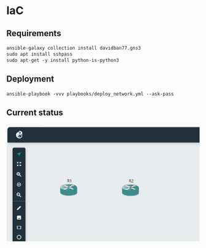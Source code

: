 # IaC

## Requirements

```
ansible-galaxy collection install davidban77.gns3
sudo apt install sshpass
sudo apt-get -y install python-is-python3
```

## Deployment

```
ansible-playbook -vvv playbooks/deploy_network.yml --ask-pass
```

## Current status

![alt text](documentation/status.png)
